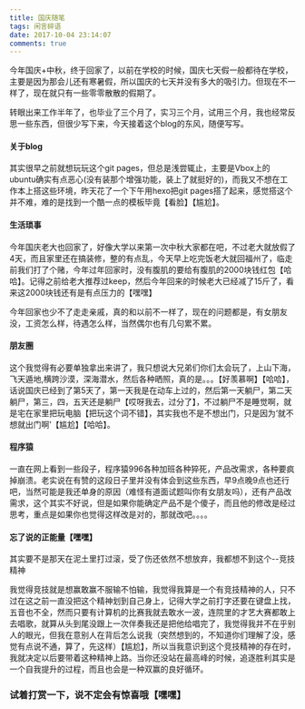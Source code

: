 ```yaml
---
title: 国庆随笔
tags: 闲言碎语
date: 2017-10-04 23:14:07
comments: true
---
```


今年国庆+中秋，终于回家了，以前在学校的时候，国庆七天假一般都待在学校，主要是因为那会儿还有寒暑假，所以国庆的七天并没有多大的吸引力。但现在不一样了，现在就只有一些零零散散的假期了。
  
转眼出来工作半年了，也毕业了三个月了，实习三个月，试用三个月，我也经常反思一些东西，但很少写下来，今天接着这个blog的东风，随便写写。
  

#### 关于blog
  
其实很早之前就想玩玩这个git pages，但总是浅尝辄止，主要是Vbox上的ubuntu确实有点恶心(没有装那个增强功能，装上了就挺好的)，而我又不想在工作本上搭这些环境，昨天花了一个下午用hexo把git pages搭了起来，感觉搭这个并不难，难的是找到一个酷一点的模板毕竟【看脸】【尴尬】。

#### 生活琐事
  
今年国庆老大也回家了，好像大学以来第一次中秋大家都在吧，不过老大就放假了4天，而且家里还在搞装修，整的有点乱，今天早上吃完饭老大就回福州了，临走前我们打了个赌，今年过年回家时，没有腹肌的要给有腹肌的2000块钱红包【哈哈】。记得之前给老大推荐过keep，然后今年回来的时候老大已经减了15斤了，看来这2000块钱还有是有点压力的【嘿嘿】
  
今年回家也少不了走走亲戚，真的和以前不一样了，现在的问题都是，有女朋友没，工资怎么样，待遇怎么样，当然偶尔也有几句累不累。

#### 朋友圈
  
这个我觉得有必要单独拿出来讲了，我只想说大兄弟们你们太会玩了，上山下海，飞天遁地,横跨沙漠，深海潜水，然后各种晒照，真的是。。。【好羡慕啊】【哈哈】，话说国庆已经到了第5天了，第一天我是在动车上过的，然后第一天躺尸，第二天躺尸，第三，四，五天还是躺尸【哎呀我去，过分了】，不过躺尸不是睡觉啊，就是宅在家里把玩电脑【把玩这个词不错】，其实我也不是不想出门，只是因为‘就不想就出门啊’【尴尬】【哈哈】。
  
#### 程序猿
  
一直在网上看到一些段子，程序猿996各种加班各种猝死，产品改需求，各种要疯掉崩溃。老实说在有赞的这段日子里并没有体会到这些东西，早9点晚9点也还行吧，当然可能是我还单身的原因（难怪有道面试题叫你有女朋友吗），还有产品改需求，这个其实不好说，但是如果你能确定产品不是个傻子，而且他的修改是经过思考，重点是如果你也觉得这样改是对的，那就改吧。。。。
  
#### 忘了说的正能量【嘿嘿】
  
其实要不是那天在泥土里打过滚，受了伤还依然不想放弃，我都想不到这个--竞技精神
  
我觉得竞技就是想赢敢赢不服输不怕输，我觉得我算是一个有竞技精神的人，只不过在这之前一直没把这个精神划到自己身上，记得大学之前打字还要在键盘上找，五音也不全，然而只要有计算机的比赛我就去敢水一波，连院里的才艺大赛都敢上去唱歌，就算从头到尾没跟上一次伴奏我还是把他给唱完了，我觉得我并不在乎别人的眼光，但我在意别人在背后怎么说我（突然想到的，不知道你们理解了没，感觉有点说不通，算了，先这样）【尴尬】，所以当我意识到这个竞技精神的存在时，我就决定以后要带着这种精神上路。当你还没站在最高峰的时候，追逐胜利其实是一个自我提升的过程，而且也会是一种双赢的良好循环。

### 试着打赏一下，说不定会有惊喜哦【嘿嘿】
